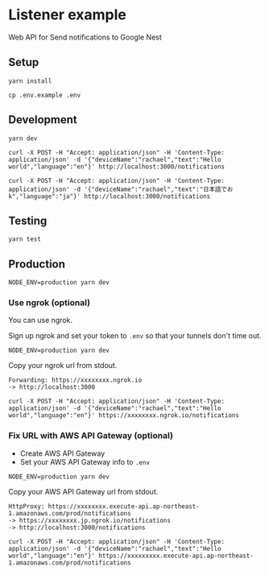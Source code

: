 # Listener example

Web API for Send notifications to Google Nest

## Setup

```shell
yarn install
```

```shell
cp .env.example .env
```

## Development

```shell
yarn dev
```

```shell
curl -X POST -H "Accept: application/json" -H 'Content-Type: application/json' -d '{"deviceName":"rachael","text":"Hello world","language":"en"}' http://localhost:3000/notifications
```

```shell
curl -X POST -H "Accept: application/json" -H 'Content-Type: application/json' -d '{"deviceName":"rachael","text":"日本語でおk","language":"ja"}' http://localhost:3000/notifications
```

## Testing

```shell
yarn test
```

## Production

```shell
NODE_ENV=production yarn dev
```

### Use ngrok (optional)

You can use ngrok.

Sign up ngrok and set your token to `.env` so that your tunnels don't time out.

```shell
NODE_ENV=production yarn dev
```

Copy your ngrok url from stdout.

```
Forwarding: https://xxxxxxxx.ngrok.io
-> http://localhost:3000
```

```shell
curl -X POST -H "Accept: application/json" -H 'Content-Type: application/json' -d '{"deviceName":"rachael","text":"Hello world","language":"en"}' https://xxxxxxxx.ngrok.io/notifications
```

### Fix URL with AWS API Gateway (optional)

- Create AWS API Gateway
- Set your AWS API Gateway info to `.env`

```shell
NODE_ENV=production yarn dev
```

Copy your AWS API Gateway url from stdout.

```
HttpProxy: https://xxxxxxxx.execute-api.ap-northeast-1.amazonaws.com/prod/notifications
-> https://xxxxxxxx.jp.ngrok.io/notifications
-> http://localhost:3000/notifications
```

```shell
curl -X POST -H "Accept: application/json" -H 'Content-Type: application/json' -d '{"deviceName":"rachael","text":"Hello world","language":"en"}' https://xxxxxxxxx.execute-api.ap-northeast-1.amazonaws.com/prod/notifications
```

